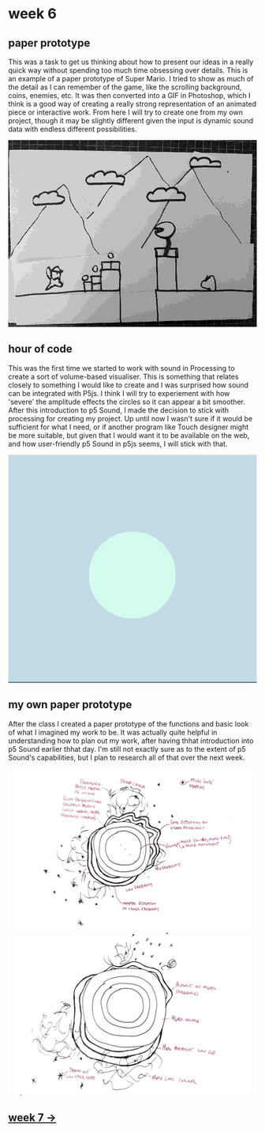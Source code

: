 # week 6

## paper prototype

This was a task to get us thinking about how to present our ideas in a really quick way without spending too much time obsessing over details. This is an example of a paper prototype of Super Mario. I tried to show as much of the detail as I can remember of the game, like the scrolling background, coins, enemies, etc. It was then converted into a GIF in Photoshop, which I think is a good way of creating a really strong representation of an animated piece or interactive work. From here I will try to create one from my own project, though it may be slightly different given the input is dynamic sound data with endless different possibilities.

<img src="mariogif" width="600" />

## hour of code

This was the first time we started to work with sound in Processing to create a sort of volume-based visualiser. This is something that relates closely to something I would like to create and I was surprised how sound can be integrated with P5js. I think I will try to experiement with how 'severe' the amplitude effects the circles so it can appear a bit smoother. After this introduction to p5 Sound, I made the decision to stick with processing for creating my project. Up until now I wasn't sure if it would be sufficient for what I need, or if another program like Touch designer might be more suitable, but given that I would want it to be available on the web, and how user-friendly p5 Sound in p5js seems, I will stick with that.

<img src="vis.gif" width="600" />

## my own paper prototype

After the class I created a paper prototype of the functions and basic look of what I imagined my work to be. It was actually quite helpful in understanding how to plan out my work, after having thhat introduction into p5 Sound earlier thhat day. I'm still not exactly sure as to the extent of p5 Sound's capabilities, but I plan to research all of that over the next week.

<img src="Screen Shot 2020-10-21 at 4.26.18 pm.png" width="600" />

<img src="Screen Shot 2020-10-21 at 4.26.27 pm.png" width="600" />

## [week 7 ->](https://sylvain-girard.github.io/Slave2theAlgo2020/week07/)

